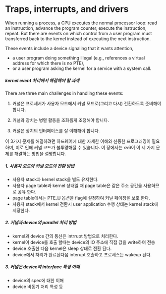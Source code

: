 # Traps, interrupts, and drivers

When running a process, a CPU executes the normal processor loop: read an instruction, advance the program counter, execute the instruction, repeat. But there are events on which control from a user program must transferred back to the kernel instead of executing the next instruction. 

These events include a device signaling that it wants attention, 

* a user program doing something illegal (e.g., references a virtual address for which there is no PTE), 
* or a user program asking the kernel for a service with a system call. 

##### kernel event 처리에서 해결해야 할 과제

There are three main challenges in handling these events: 

1.  커널은 프로세서가 사용자 모드에서 커널 모드로(그리고 다시) 전환하도록 준비해야 합니다. 

2. 커널과 장치는 병렬 활동을 조화롭게 조정해야 합니다. 

3. 커널은 장치의 인터페이스를 잘 이해해야 합니다.



이 3가지 문제를 해결하려면 하드웨어에 대한 자세한 이해와 신중한 프로그래밍이 필요하며, 이로 인해 커널 코드가 불투명해질 수 있습니다. 이 장에서는 xv6이 이 세 가지 문제를 해결하는 방법을 설명합니다.



##### 1. 사용자 모드와 커널 모드의 전환 방법

* 사용자 stack과 kernel stack을 별도 유지한다.
* 사용자 page table과 kernel 상태일 때 page table은 같은 주소 공간을 사용하므로 공유 한다.
* page table에서는 PTE_U 옵션을 flag에 설정하여 커널 페이징을 보호 한다.
* 사용자 stack에서 kernel 전환시 user application 수행 상태는 kernel stack에 저장한다.

##### 2. 커널과 device의 parallel 처리 방법

* kernel과 device 간의 통신은  intrrupt 방법으로 처리한다.
* kernel이 device를 호출 할때는 device의 IO 주소에 직접 값을 write하여 전송
* device  호출한 다음 kernel은 sleep 상태로 전환 된다.
* device에서 처리가 완료된다음 interupt 호출하고 프로세스는 wakeup 된다.

##### 3. 커널은 device의 interface 특성 이해

* device의 spec에 대한 이해
* device 비동기 처리 특성 등